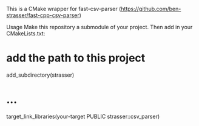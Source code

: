This is a CMake wrapper for fast-csv-parser (https://github.com/ben-strasser/fast-cpp-csv-parser)

Usage
Make this repository a submodule of your project. Then add in your CMakeLists.txt:

# add the path to this project
add_subdirectory(strasser)

# ...

target_link_libraries(your-target PUBLIC strasser::csv_parser)
